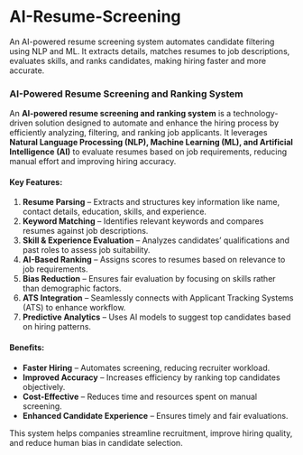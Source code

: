 # AI-Resume-Screening
An AI-powered resume screening system automates candidate filtering using NLP and ML. It extracts details, matches resumes to job descriptions, evaluates skills, and ranks candidates, making hiring faster and more accurate.
### AI-Powered Resume Screening and Ranking System 

An **AI-powered resume screening and ranking system** is a technology-driven solution designed to automate and enhance the hiring process by efficiently analyzing, filtering, and ranking job applicants. It leverages **Natural Language Processing (NLP), Machine Learning (ML), and Artificial Intelligence (AI)** to evaluate resumes based on job requirements, reducing manual effort and improving hiring accuracy.  

#### **Key Features:**  
1. **Resume Parsing** – Extracts and structures key information like name, contact details, education, skills, and experience.  
2. **Keyword Matching** – Identifies relevant keywords and compares resumes against job descriptions.  
3. **Skill & Experience Evaluation** – Analyzes candidates’ qualifications and past roles to assess job suitability.  
4. **AI-Based Ranking** – Assigns scores to resumes based on relevance to job requirements.  
5. **Bias Reduction** – Ensures fair evaluation by focusing on skills rather than demographic factors.  
6. **ATS Integration** – Seamlessly connects with Applicant Tracking Systems (ATS) to enhance workflow.  
7. **Predictive Analytics** – Uses AI models to suggest top candidates based on hiring patterns.  

#### **Benefits:**  
- **Faster Hiring** – Automates screening, reducing recruiter workload.  
- **Improved Accuracy** – Increases efficiency by ranking top candidates objectively.  
- **Cost-Effective** – Reduces time and resources spent on manual screening.  
- **Enhanced Candidate Experience** – Ensures timely and fair evaluations.  

This system helps companies streamline recruitment, improve hiring quality, and reduce human bias in candidate selection.
